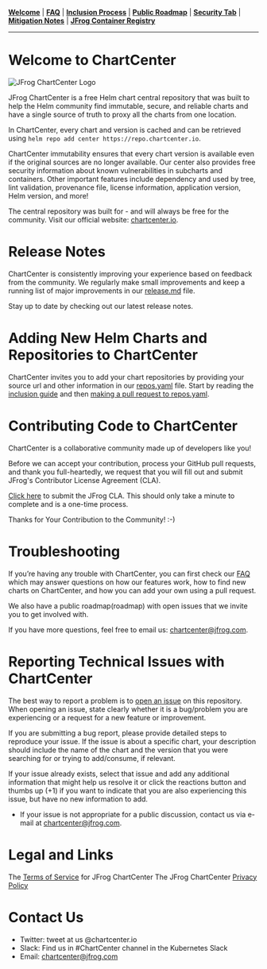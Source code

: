 [__Welcome__](README.md) | [__FAQ__](faq.md) | [__Inclusion Process__](inclusion.md) | [__Public Roadmap__](roadmap.md) | [__Security Tab__](security.md) | [__Mitigation Notes__](securitymitigationspec.md) | [__JFrog Container Registry__](jforg-cr.md)

------

# Welcome to ChartCenter
![JFrog ChartCenter Logo](https://github.com/jfrog/chartcenter/blob/master/docs/ChartCenterlogo.png?raw=true)

JFrog ChartCenter is a free Helm chart central repository that was built to help the Helm community find immutable, secure, and reliable charts and have a single source of truth to proxy all the charts from one location. 

In ChartCenter, every chart and version is cached and can be retrieved using `helm repo add center https://repo.chartcenter.io`. 

ChartCenter immutability ensures that every chart version is available even if the original sources are no longer available. Our center also provides free security information about known vulnerabilities in subcharts and containers. Other important features include dependency and used by tree, lint validation, provenance file, license information, application version, Helm version, and more!

The central repository was built for - and will always be free for the community. Visit our official website: [chartcenter.io](https://chartcenter.io).

# Release Notes

ChartCenter is consistently improving your experience based on feedback from the community. We regularly make small improvements and keep a running list of major improvements in our [release.md](https://github.com/jfrog/chartcenter/blob/master/releases.md) file. 

Stay up to date by checking out our latest release notes.

# Adding New Helm Charts and Repositories to ChartCenter

ChartCenter invites you to add your chart repositories by providing your source url and other information in our [repos.yaml](https://github.com/jfrog/chartcenter/blob/master/repos.yaml) file. Start by reading the [inclusion guide](https://github.com/jfrog/chartcenter/blob/master/docs/inclusion.md) and then [making a pull request to repos.yaml](#).

# Contributing Code to ChartCenter

ChartCenter is a collaborative community made up of developers like you! 

Before we can accept your contribution, process your GitHub pull requests, and thank you full-heartedly, we request that you will fill out and submit JFrog's Contributor License Agreement (CLA).

[Click here](https://secure.echosign.com/public/hostedForm?formid=5IYKLZ2RXB543N) to submit the JFrog CLA. This should only take a minute to complete and is a one-time process.

Thanks for Your Contribution to the Community! :-)

# Troubleshooting

If you’re having any trouble with ChartCenter, you can first check our [FAQ](faq.md) which may answer questions on how our features work, how to find new charts on ChartCenter, and how you can add your own using a pull request. 

We also have a public roadmap(roadmap) with open issues that we invite you to get involved with.

If you have more questions, feel free to email us: chartcenter@jfrog.com.

# Reporting Technical Issues with ChartCenter

The best way to report a problem is to [open an issue](https://github.com/jfrog/chartcenter/issues) on this repository. When opening an issue, state clearly whether it is a bug/problem you are experiencing or a request for a new feature or improvement.

If you are submitting a bug report, please provide detailed steps to reproduce your issue. If the issue is about a specific chart, your description should include the name of the chart and the version that you were searching for or trying to add/consume, if relevant.

If your issue already exists, select that issue and add any additional information that might help us resolve it or click the reactions button and thumbs up (+1) if you want to indicate that you are also experiencing this issue, but have no new information to add.

* If your issue is not appropriate for a public discussion, contact us via e-mail at chartcenter@jfrog.com.

# Legal and Links

The [Terms of Service](https://chartcenter.io/terms) for JFrog ChartCenter
The JFrog ChartCenter [Privacy Policy](https://chartcenter.io/privacypolicy)

# Contact Us

* Twitter: tweet at us @chartcenter.io
* Slack: Find us in #ChartCenter channel in the Kubernetes Slack
* Email: chartcenter@jfrog.com



